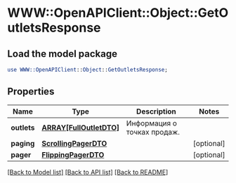 # WWW::OpenAPIClient::Object::GetOutletsResponse

## Load the model package
```perl
use WWW::OpenAPIClient::Object::GetOutletsResponse;
```

## Properties
Name | Type | Description | Notes
------------ | ------------- | ------------- | -------------
**outlets** | [**ARRAY[FullOutletDTO]**](FullOutletDTO.md) | Информация о точках продаж. | 
**paging** | [**ScrollingPagerDTO**](ScrollingPagerDTO.md) |  | [optional] 
**pager** | [**FlippingPagerDTO**](FlippingPagerDTO.md) |  | [optional] 

[[Back to Model list]](../README.md#documentation-for-models) [[Back to API list]](../README.md#documentation-for-api-endpoints) [[Back to README]](../README.md)


